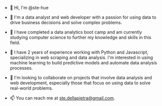- 👋 Hi, I'm @ste-hue

- 👀 I'm a data analyst and web developer with a passion for using data to drive business decisions and solve complex problems.


- 🌱 I have completed a data analytics boot camp and am currently studying computer science to further my knowledge and skills in this field.

- 💼 I have 2 years of experience working with Python and Javascript, specializing in web scraping and data analysis. I'm interested in using machine 
learning to build predictive models and automate data analysis processes.

- 💞️ I'm looking to collaborate on projects that involve data analysis and web development, especially those that focus on using data to solve real-world problems.

- 📫 You can reach me at ste.dellapietra@gmail.com.

<!---
ste-hue/ste-hue is a ✨ special ✨ repository because its `README.md` (this file) appears on your GitHub profile.
You can click the Preview link to take a look at your changes.
--->
